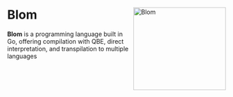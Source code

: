 <div id="toc"><img src="./github/logo.png" alt="Blom" width="213" height="191" align="right">
  <ul style="list-style: none">
    <summary>
      <h1>Blom</h1>
    </summary>
  </ul>
</div>

**Blom** is a programming language built in Go, offering compilation with QBE, direct interpretation, and transpilation to multiple languages
